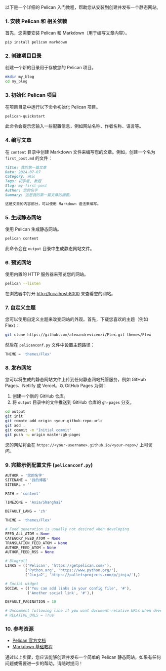 以下是一个详细的 Pelican 入门教程，帮助您从安装到创建并发布一个静态网站。

### 1. 安装 Pelican 和 相关依赖
首先，您需要安装 Pelican 和 Markdown（用于编写文章内容）。

```bash
pip install pelican markdown
```

### 2. 创建项目目录
创建一个新的目录用于存放您的 Pelican 项目。

```bash
mkdir my_blog
cd my_blog
```

### 3. 初始化 Pelican 项目
在项目目录中运行以下命令初始化 Pelican 项目。

```bash
pelican-quickstart
```

此命令会提示您输入一些配置信息，例如网站名称、作者名称、语言等。

### 4. 编写文章
在 `content` 目录中创建 Markdown 文件来编写您的文章。例如，创建一个名为 `first_post.md` 的文件：

```markdown
Title: 我的第一篇文章
Date: 2024-07-07
Category: 杂记
Tags: 初学者, 教程
Slug: my-first-post
Author: 您的名字
Summary: 这是我的第一篇文章的摘要。

这是文章的内容部分，可以使用 Markdown 语法来编写。
```

### 5. 生成静态网站
使用 Pelican 生成静态网站。

```bash
pelican content
```

此命令会在 `output` 目录中生成静态网站文件。

### 6. 预览网站
使用内置的 HTTP 服务器来预览您的网站。

```bash
pelican --listen
```

在浏览器中打开 [http://localhost:8000](http://localhost:8000) 来查看您的网站。

### 7. 自定义主题
您可以使用自定义主题来改变网站的外观。首先，下载您喜欢的主题（例如 Flex）：

```bash
git clone https://github.com/alexandrevicenzi/Flex.git themes/Flex
```

然后在 `pelicanconf.py` 文件中设置主题路径：

```python
THEME = 'themes/Flex'
```

### 8. 发布网站
您可以将生成的静态网站文件上传到任何静态网站托管服务，例如 GitHub Pages、Netlify 或 Vercel。以 GitHub Pages 为例：

1. 创建一个新的 GitHub 仓库。
2. 将 `output` 目录中的文件推送到 GitHub 仓库的 `gh-pages` 分支。

```bash
cd output
git init
git remote add origin <your-github-repo-url>
git add .
git commit -m "Initial commit"
git push -u origin master:gh-pages
```

您的网站将会在 `https://<your-username>.github.io/<your-repo>/` 上可访问。

### 9. 完整示例配置文件 (`pelicanconf.py`)

```python
AUTHOR = '您的名字'
SITENAME = '我的博客'
SITEURL = ''

PATH = 'content'

TIMEZONE = 'Asia/Shanghai'

DEFAULT_LANG = 'zh'

THEME = 'themes/Flex'

# Feed generation is usually not desired when developing
FEED_ALL_ATOM = None
CATEGORY_FEED_ATOM = None
TRANSLATION_FEED_ATOM = None
AUTHOR_FEED_ATOM = None
AUTHOR_FEED_RSS = None

# Blogroll
LINKS = (('Pelican', 'https://getpelican.com/'),
         ('Python.org', 'https://www.python.org/'),
         ('Jinja2', 'https://palletsprojects.com/p/jinja/'),)

# Social widget
SOCIAL = (('You can add links in your config file', '#'),
          ('Another social link', '#'),)

DEFAULT_PAGINATION = 10

# Uncomment following line if you want document-relative URLs when developing
# RELATIVE_URLS = True
```

### 10. 参考资源
- [Pelican 官方文档](https://docs.getpelican.com/)
- [Markdown 基础教程](https://www.markdownguide.org/basic-syntax/)

通过以上步骤，您应该能够创建并发布一个简单的 Pelican 静态网站。如果有任何问题或需要进一步的帮助，请随时提问！